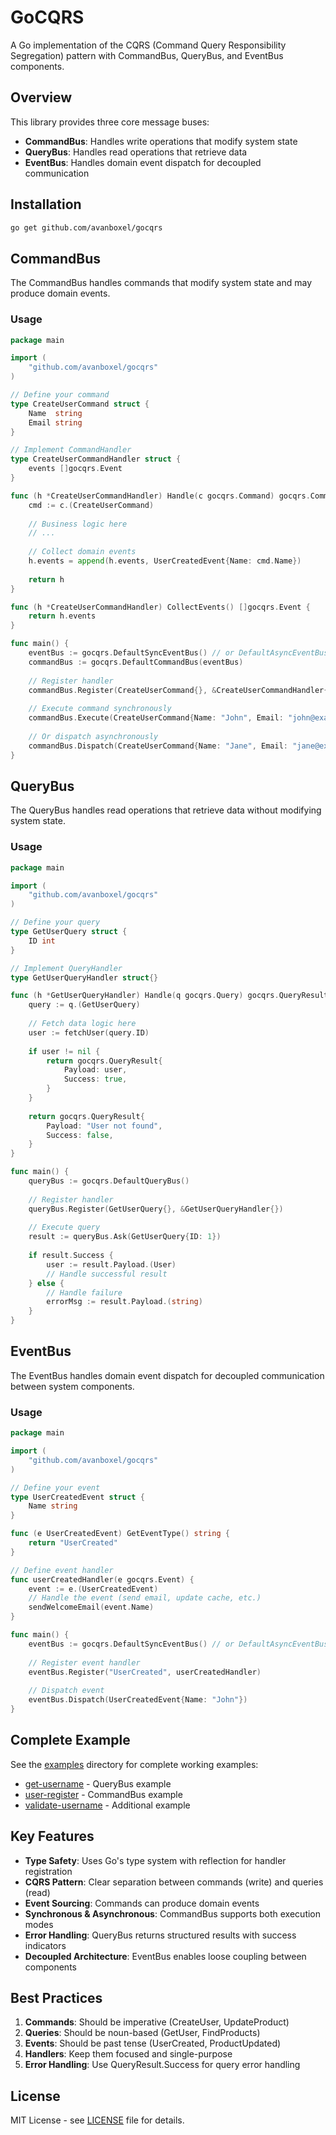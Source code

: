 # GoCQRS

A Go implementation of the CQRS (Command Query Responsibility Segregation) pattern with CommandBus, QueryBus, and EventBus components.

## Overview

This library provides three core message buses:

- **CommandBus**: Handles write operations that modify system state
- **QueryBus**: Handles read operations that retrieve data
- **EventBus**: Handles domain event dispatch for decoupled communication

## Installation

```bash
go get github.com/avanboxel/gocqrs
```

## CommandBus

The CommandBus handles commands that modify system state and may produce domain events.

### Usage

```go
package main

import (
    "github.com/avanboxel/gocqrs"
)

// Define your command
type CreateUserCommand struct {
    Name  string
    Email string
}

// Implement CommandHandler
type CreateUserCommandHandler struct {
    events []gocqrs.Event
}

func (h *CreateUserCommandHandler) Handle(c gocqrs.Command) gocqrs.CommandHandler {
    cmd := c.(CreateUserCommand)
    
    // Business logic here
    // ...
    
    // Collect domain events
    h.events = append(h.events, UserCreatedEvent{Name: cmd.Name})
    
    return h
}

func (h *CreateUserCommandHandler) CollectEvents() []gocqrs.Event {
    return h.events
}

func main() {
    eventBus := gocqrs.DefaultSyncEventBus() // or DefaultAsyncEventBus() for concurrent execution
    commandBus := gocqrs.DefaultCommandBus(eventBus)
    
    // Register handler
    commandBus.Register(CreateUserCommand{}, &CreateUserCommandHandler{})
    
    // Execute command synchronously
    commandBus.Execute(CreateUserCommand{Name: "John", Email: "john@example.com"})
    
    // Or dispatch asynchronously
    commandBus.Dispatch(CreateUserCommand{Name: "Jane", Email: "jane@example.com"})
}
```

## QueryBus

The QueryBus handles read operations that retrieve data without modifying system state.

### Usage

```go
package main

import (
    "github.com/avanboxel/gocqrs"
)

// Define your query
type GetUserQuery struct {
    ID int
}

// Implement QueryHandler
type GetUserQueryHandler struct{}

func (h *GetUserQueryHandler) Handle(q gocqrs.Query) gocqrs.QueryResult {
    query := q.(GetUserQuery)
    
    // Fetch data logic here
    user := fetchUser(query.ID)
    
    if user != nil {
        return gocqrs.QueryResult{
            Payload: user,
            Success: true,
        }
    }
    
    return gocqrs.QueryResult{
        Payload: "User not found",
        Success: false,
    }
}

func main() {
    queryBus := gocqrs.DefaultQueryBus()
    
    // Register handler
    queryBus.Register(GetUserQuery{}, &GetUserQueryHandler{})
    
    // Execute query
    result := queryBus.Ask(GetUserQuery{ID: 1})
    
    if result.Success {
        user := result.Payload.(User)
        // Handle successful result
    } else {
        // Handle failure
        errorMsg := result.Payload.(string)
    }
}
```

## EventBus

The EventBus handles domain event dispatch for decoupled communication between system components.

### Usage

```go
package main

import (
    "github.com/avanboxel/gocqrs"
)

// Define your event
type UserCreatedEvent struct {
    Name string
}

func (e UserCreatedEvent) GetEventType() string {
    return "UserCreated"
}

// Define event handler
func userCreatedHandler(e gocqrs.Event) {
    event := e.(UserCreatedEvent)
    // Handle the event (send email, update cache, etc.)
    sendWelcomeEmail(event.Name)
}

func main() {
    eventBus := gocqrs.DefaultSyncEventBus() // or DefaultAsyncEventBus() for concurrent execution
    
    // Register event handler
    eventBus.Register("UserCreated", userCreatedHandler)
    
    // Dispatch event
    eventBus.Dispatch(UserCreatedEvent{Name: "John"})
}
```

## Complete Example

See the [examples](./examples/) directory for complete working examples:

- [get-username](./examples/get-username/) - QueryBus example
- [user-register](./examples/user-register/) - CommandBus example
- [validate-username](./examples/validate-username/) - Additional example

## Key Features

- **Type Safety**: Uses Go's type system with reflection for handler registration
- **CQRS Pattern**: Clear separation between commands (write) and queries (read)
- **Event Sourcing**: Commands can produce domain events
- **Synchronous & Asynchronous**: CommandBus supports both execution modes
- **Error Handling**: QueryBus returns structured results with success indicators
- **Decoupled Architecture**: EventBus enables loose coupling between components

## Best Practices

1. **Commands**: Should be imperative (CreateUser, UpdateProduct)
2. **Queries**: Should be noun-based (GetUser, FindProducts)
3. **Events**: Should be past tense (UserCreated, ProductUpdated)
4. **Handlers**: Keep them focused and single-purpose
5. **Error Handling**: Use QueryResult.Success for query error handling

## License

MIT License - see [LICENSE](LICENSE) file for details.